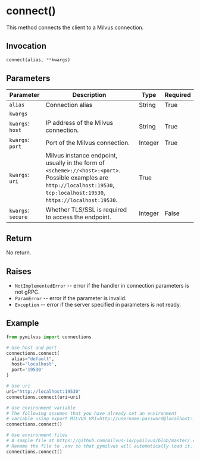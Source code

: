 # connect()

This method connects the client to a Milvus connection.

## Invocation

```python
connect(alias, **kwargs)
```

## Parameters

| Parameter    | Description                                                  | Type                            | Required |
| ------------ | ------------------------------------------------------------ | ------------------------------- | -------- |
| `alias`      | Connection alias                                             | String                          | True     |
| `kwargs`
| `kwargs`: `host`     | IP address of the Milvus connection.| String          | True  |
| `kwargs`: `port`     | Port of the Milvus connection.| Integer          | True  |
| `kwargs`: `uri`  | Milvus instance endpoint, usually in the form of `<scheme>://<host>:<port>`. Possible examples are `http://localhost:19530`, `tcp:localhost:19530`, `https://localhost:19530`. | True |
| `kwargs`: `secure` | Whether TLS/SSL is required to access the endpoint. | Integer | False | 

## Return

No return.

## Raises

- `NotImplementedError` -- error if the handler in connection parameters is not gRPC.
- `ParamError` -- error if the parameter is invalid.
- `Exception` -- error if the server specified in parameters is not ready.

## Example

```python
from pymilvus import connections

# Use host and port
connections.connect(
  alias="default", 
  host='localhost', 
  port='19530'
)

# Use uri
uri="http://localhost:19530"
connections.connect(uri=uri)

# Use environment variable
# The following assumes that you have already set an environment 
# variable using export MILVUS_URI=http://username:password@localhost:19530
connections.connect()

# Use environment files
# A sample file at https://github.com/milvus-io/pymilvus/blob/master/.env.example
# Rename the file to .env so that pymilvus will automatically load it.
connections.connect()
```
